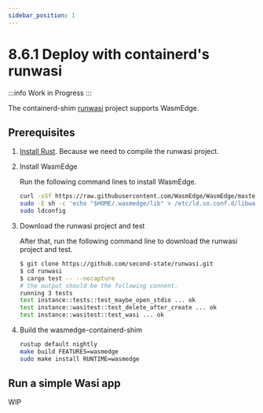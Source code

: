 ```yaml
---
sidebar_position: 1
---
```


# 8.6.1 Deploy with containerd's runwasi

<!-- prettier-ignore -->
:::info
Work in Progress
:::

The containerd-shim [runwasi](https://github.com/containerd/runwasi/) project supports WasmEdge.

## Prerequisites

1. [Install Rust](https://www.rust-lang.org/tools/install). Because we need to compile the runwasi project.

2. Install WasmEdge

   Run the following command lines to install WasmEdge.

   ```bash
   curl -sSf https://raw.githubusercontent.com/WasmEdge/WasmEdge/master/utils/install.sh | bash
   sudo -E sh -c 'echo "$HOME/.wasmedge/lib" > /etc/ld.so.conf.d/libwasmedge.conf'
   sudo ldconfig
   ```

3. Download the runwasi project and test

   After that, run the following command line to download the runwasi project and test.

   ```bash
   $ git clone https://github.com/second-state/runwasi.git
   $ cd runwasi
   $ cargo test -- --nocapture
   # the output should be the following connent.
   running 3 tests
   test instance::tests::test_maybe_open_stdio ... ok
   test instance::wasitest::test_delete_after_create ... ok
   test instance::wasitest::test_wasi ... ok
   ```

4. Build the wasmedge-containerd-shim

   ```bash
   rustup default nightly
   make build FEATURES=wasmedge
   sudo make install RUNTIME=wasmedge
   ```

## Run a simple Wasi app

WIP
